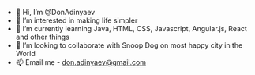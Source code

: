 - 👋 Hi, I’m @DonAdinyaev
- 👀 I’m interested in making life simpler
- 🌱 I’m currently learning Java, HTML, CSS, Javascript, Angular.js, React and other things
- 💞️ I’m looking to collaborate with Snoop Dog on most happy city in the World 
- 📫 Email me - don.adinyaev@gmail.com
